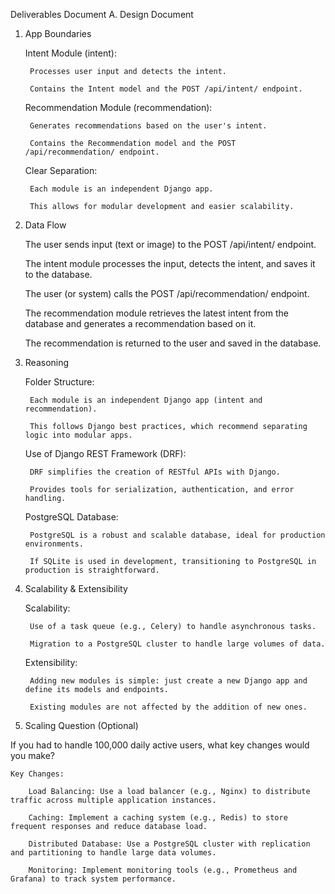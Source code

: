 Deliverables Document
A. Design Document
1. App Boundaries

    Intent Module (intent):

        Processes user input and detects the intent.

        Contains the Intent model and the POST /api/intent/ endpoint.

    Recommendation Module (recommendation):

        Generates recommendations based on the user's intent.

        Contains the Recommendation model and the POST /api/recommendation/ endpoint.

    Clear Separation:

        Each module is an independent Django app.

        This allows for modular development and easier scalability.

2. Data Flow

    The user sends input (text or image) to the POST /api/intent/ endpoint.

    The intent module processes the input, detects the intent, and saves it to the database.

    The user (or system) calls the POST /api/recommendation/ endpoint.

    The recommendation module retrieves the latest intent from the database and generates a recommendation based on it.

    The recommendation is returned to the user and saved in the database.

3. Reasoning

    Folder Structure:

        Each module is an independent Django app (intent and recommendation).

        This follows Django best practices, which recommend separating logic into modular apps.

    Use of Django REST Framework (DRF):

        DRF simplifies the creation of RESTful APIs with Django.

        Provides tools for serialization, authentication, and error handling.

    PostgreSQL Database:

        PostgreSQL is a robust and scalable database, ideal for production environments.

        If SQLite is used in development, transitioning to PostgreSQL in production is straightforward.

4. Scalability & Extensibility

    Scalability:

        Use of a task queue (e.g., Celery) to handle asynchronous tasks.

        Migration to a PostgreSQL cluster to handle large volumes of data.

    Extensibility:

        Adding new modules is simple: just create a new Django app and define its models and endpoints.

        Existing modules are not affected by the addition of new ones.

5. Scaling Question (Optional)

If you had to handle 100,000 daily active users, what key changes would you make?

    Key Changes:

        Load Balancing: Use a load balancer (e.g., Nginx) to distribute traffic across multiple application instances.

        Caching: Implement a caching system (e.g., Redis) to store frequent responses and reduce database load.

        Distributed Database: Use a PostgreSQL cluster with replication and partitioning to handle large data volumes.

        Monitoring: Implement monitoring tools (e.g., Prometheus and Grafana) to track system performance.


